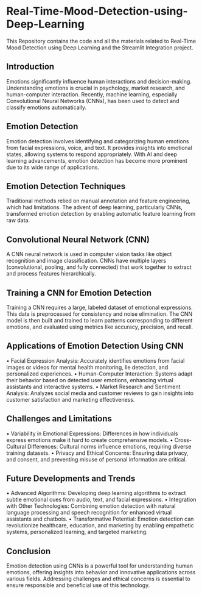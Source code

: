 # Real-Time-Mood-Detection-using-Deep-Learning
This Repository contains the code and all the materials related to Real-Time Mood Detection using Deep Learning and the Streamlit Integration project.

## Introduction
Emotions significantly influence human interactions and decision-making. Understanding emotions is crucial in psychology, market research, and human-computer interaction. Recently, machine learning, especially Convolutional Neural Networks (CNNs), has been used to detect and classify emotions automatically.

## Emotion Detection
Emotion detection involves identifying and categorizing human emotions from facial expressions, voice, and text. It provides insights into emotional states, allowing systems to respond appropriately. With AI and deep learning advancements, emotion detection has become more prominent due to its wide range of applications.

## Emotion Detection Techniques
Traditional methods relied on manual annotation and feature engineering, which had limitations. The advent of deep learning, particularly CNNs, transformed emotion detection by enabling automatic feature learning from raw data.

## Convolutional Neural Network (CNN)
A CNN neural network is used in computer vision tasks like object recognition and image classification. CNNs have multiple layers (convolutional, pooling, and fully connected) that work together to extract and process features hierarchically.

## Training a CNN for Emotion Detection
Training a CNN requires a large, labeled dataset of emotional expressions. This data is preprocessed for consistency and noise elimination. The CNN model is then built and trained to learn patterns corresponding to different emotions, and evaluated using metrics like accuracy, precision, and recall.

## Applications of Emotion Detection Using CNN
•	Facial Expression Analysis: Accurately identifies emotions from facial images or videos for mental health monitoring, lie detection, and personalized experiences.
•	Human-Computer Interaction: Systems adapt their behavior based on detected user emotions, enhancing virtual assistants and interactive systems.
•	Market Research and Sentiment Analysis: Analyzes social media and customer reviews to gain insights into customer satisfaction and marketing effectiveness.

## Challenges and Limitations
•	Variability in Emotional Expressions: Differences in how individuals express emotions make it hard to create comprehensive models.
•	Cross-Cultural Differences: Cultural norms influence emotions, requiring diverse training datasets.
•	Privacy and Ethical Concerns: Ensuring data privacy, and consent, and preventing misuse of personal information are critical.

## Future Developments and Trends
•	Advanced Algorithms: Developing deep learning algorithms to extract subtle emotional cues from audio, text, and facial expressions.
•	Integration with Other Technologies: Combining emotion detection with natural language processing and speech recognition for enhanced virtual assistants and chatbots.
•	Transformative Potential: Emotion detection can revolutionize healthcare, education, and marketing by enabling empathetic systems, personalized learning, and targeted marketing.

## Conclusion
Emotion detection using CNNs is a powerful tool for understanding human emotions, offering insights into behavior and innovative applications across various fields. Addressing challenges and ethical concerns is essential to ensure responsible and beneficial use of this technology.


